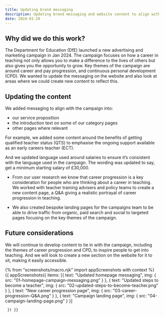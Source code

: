 ```yaml
---
title: Updating brand messaging
description: Updating brand messaging and website content to align with the new creative campaign.
date: 2024-01-29
---
```


## Why did we do this work?

The Department for Education (DfE) launched a new advertising and marketing campaign in Jan 2024. The campaign focuses on how a career in teaching not only allows you to make a difference to the lives of others but also gives you the opportunity to grow. Key themes of the campaign are around career and pay progression, and continuous personal development (CPD). We wanted to update the messaging on the website and also look at areas where we could create new content to reflect this.

## Updating the content

We added messaging to align with the campaign into: 

* our service proposition 
* the introduction text on some of our category pages 
* other pages where relevant 

For example, we added some content around the benefits of getting qualified teacher status (QTS) to emphasise the ongoing support available as an early careers teacher (ECT).

And we updated language used around salaries to ensure it’s consistent with the language used in the campaign. The wording was updated to say, get a minimum starting salary of £30,000. 

 * From our user research we know that career progression is a key consideration for people who are thinking about a career in teaching. We worked with teacher training advisers and policy teams to create a new content page, a Q&A giving a realistic portrayal of career progression in teaching.  

 * We also created bespoke landing pages for the campaigns team to be able to drive traffic from organic, paid search and social to targeted pages focusing on the key themes of the campaign. 

## Future considerations

We will continue to develop content to tie in with the campaign, including the themes of career progression and CPD, to inspire people to get into teaching. And we will look to create a new section on the website for it to sit, making it easily accessible.

{% from "screenshots/macro.njk" import appScreenshots with context %}
{{ appScreenshots({
  items: [{
      text: "Updated homepage messaging",
      img: { src: "01-homepage-campaign-messaging.png" }
    }, {
      text: "Updated steps to become a teacher",
      img: { src: "02-updated-steps-to-become-teacher.png" }
    }, {
      text: "New career progression page",
      img: { src: "03-career-progression-Q&A.png" }
    }, {
      text: "Campaign landing page",
      img: { src: "04-campaign-landing-page.png" }
     }]

     }) }}